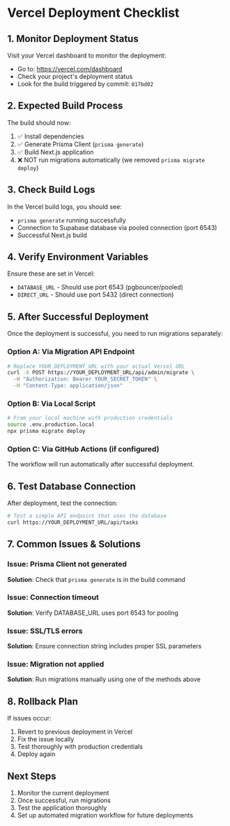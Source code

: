 # Vercel Deployment Checklist

## 1. Monitor Deployment Status

Visit your Vercel dashboard to monitor the deployment:

- Go to: https://vercel.com/dashboard
- Check your project's deployment status
- Look for the build triggered by commit: `017bd02`

## 2. Expected Build Process

The build should now:

1. ✅ Install dependencies
2. ✅ Generate Prisma Client (`prisma generate`)
3. ✅ Build Next.js application
4. ❌ NOT run migrations automatically (we removed `prisma migrate deploy`)

## 3. Check Build Logs

In the Vercel build logs, you should see:

- `prisma generate` running successfully
- Connection to Supabase database via pooled connection (port 6543)
- Successful Next.js build

## 4. Verify Environment Variables

Ensure these are set in Vercel:

- `DATABASE_URL` - Should use port 6543 (pgbouncer/pooled)
- `DIRECT_URL` - Should use port 5432 (direct connection)

## 5. After Successful Deployment

Once the deployment is successful, you need to run migrations separately:

### Option A: Via Migration API Endpoint

```bash
# Replace YOUR_DEPLOYMENT_URL with your actual Vercel URL
curl -X POST https://YOUR_DEPLOYMENT_URL/api/admin/migrate \
  -H "Authorization: Bearer YOUR_SECRET_TOKEN" \
  -H "Content-Type: application/json"
```

### Option B: Via Local Script

```bash
# From your local machine with production credentials
source .env.production.local
npx prisma migrate deploy
```

### Option C: Via GitHub Actions (if configured)

The workflow will run automatically after successful deployment.

## 6. Test Database Connection

After deployment, test the connection:

```bash
# Test a simple API endpoint that uses the database
curl https://YOUR_DEPLOYMENT_URL/api/tasks
```

## 7. Common Issues & Solutions

### Issue: Prisma Client not generated

**Solution**: Check that `prisma generate` is in the build command

### Issue: Connection timeout

**Solution**: Verify DATABASE_URL uses port 6543 for pooling

### Issue: SSL/TLS errors

**Solution**: Ensure connection string includes proper SSL parameters

### Issue: Migration not applied

**Solution**: Run migrations manually using one of the methods above

## 8. Rollback Plan

If issues occur:

1. Revert to previous deployment in Vercel
2. Fix the issue locally
3. Test thoroughly with production credentials
4. Deploy again

## Next Steps

1. Monitor the current deployment
2. Once successful, run migrations
3. Test the application thoroughly
4. Set up automated migration workflow for future deployments
